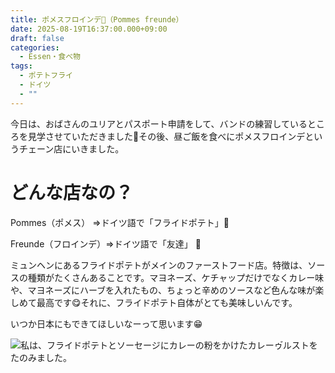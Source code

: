 ```yaml
---
title: ポメスフロインデ🍟（Pommes freunde）
date: 2025-08-19T16:37:00.000+09:00
draft: false
categories:
  - Essen・食べ物
tags:
  - ポテトフライ
  - ドイツ
  - ""
---
```

今日は、おばさんのユリアとパスポート申請をして、バンドの練習しているところを見学させていただきました🎸その後、昼ご飯を食べにポメスフロインデというチェーン店にいきました。

# どんな店なの？

Pommes（ポメス） ⇒ドイツ語で「フライドポテト」🍟

Freunde（フロインデ）⇒ドイツ語で「友達」 👬

ミュンヘンにあるフライドポテトがメインのファーストフード店。特徴は、ソースの種類がたくさんあることです。マヨネーズ、ケチャップだけでなくカレー味や、マヨネーズにハーブを入れたもの、ちょっと辛めのソースなど色んな味が楽しめて最高です😋それに、フライドポテト自体がとても美味しいんです。

いつか日本にもできてほしいなーって思います😁

![](/images/uploads/img_20250819_124512138_mfnr.jpg "私は、フライドポテトとソーセージにカレーの粉をかけたカレーゥ゙ルストをたのみました。")
